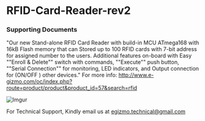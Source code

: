 # RFID-Card-Reader-rev2
### Supporting Documents
"Our new Stand-alone RFID Card Reader with build-in MCU ATmega168 with 16kB Flash memory that can Stored up to 100 RFID cards with 7-bit address for assigned number to the users. Additional features on-board with Easy ""Enroll & Delete"" switch with commands, ""Execute"" push button, ""Serial Connection"" for monitoring, LED indicators, and Output connection for (ON/OFF ) other devices."
For more info: http://www.e-gizmo.com/oc/index.php?route=product/product&product_id=57&search=rfid

![Imgur](http://i.imgur.com/NGPJZmt.png)

For Technical Support, Kindly email us at egizmo.technical@gmail.com
